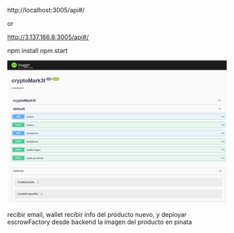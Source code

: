 http://localhost:3005/api#/

or


http://3.137.166.8:3005/api#/

npm install
npm start

![Alt text](swagger.png)


recibir email, wallet
recibir info del producto nuevo, y deployar escrowFactory desde backend
la imagen del producto en pinata
